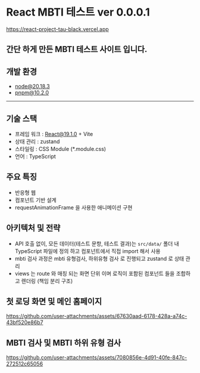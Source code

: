 # React MBTI 테스트 ver 0.0.0.1
https://react-project-tau-black.vercel.app

## 간단 하게 만든 MBTI 테스트 사이트 입니다.

## 개발 환경 
 - node@20.18.3
 - pnpm@10.2.0
--- 

## 기술 스택 
 - 프레임 워크 : React@19.1.0 + Vite
 - 상태 관리 : zustand
 - 스타일링 : CSS Module (*.module.css)
 - 언어 : TypeScript

## 주요 특징 
 - 반응형 웹 
 - 컴포넌트 기반 설계
 - requestAnimationFrame 을 사용한 애니메이션 구현
 
## 아키텍처 및 전략 
 - API 호출 없이, 모든 데이터(테스트 문항, 테스트 결과)는 `src/data/` 폴더 내     
   TypeScript 파일에 정의 하고 컴포넌트에서 직접 import 해서 사용
 - mbti 검사 과정은 mbti 유형검사, 하위유형 검사 로 진행되고 zustand 로 상태 관리
 - views 는 route 와 매칭 되는 화면 단위 이며 로직이 포함된 컴포넌트 들을 조합하고 렌더링 (책임 분리 구조) 


## 첫 로딩 화면 및 메인 홈페이지
https://github.com/user-attachments/assets/67630aad-6178-428a-a74c-43bf520e86b7


## MBTI 검사 및 MBTI 하위 유형 검사
https://github.com/user-attachments/assets/7080856e-4d91-40fe-847c-272512c65056

